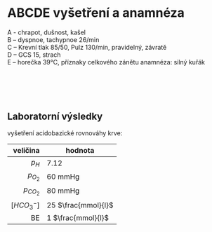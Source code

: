 
<div class="w3-row">
<div class="w3-half w3-large">

# ABCDE vyšetření a anamnéza

<div class="w3-orange w3-xlarge w3-padding w3-margin">
A - chrapot, dušnost, kašel</div>

<div class="w3-red w3-xlarge w3-padding w3-margin">
B – dyspnoe, tachypnoe 26/min</div>

<div class="w3-green w3-xlarge w3-padding w3-margin">
C – Krevní tlak 85/50, Pulz 130/min, pravidelný, závratě</div>

<div class="w3-light-blue w3-xlarge w3-padding w3-margin">
D – GCS 15, strach</div>


<div class="w3-purple w3-xlarge w3-padding w3-margin">
E – horečka 39°C, příznaky celkového zánětu
anamnéza: silný kuřák</div>



</div>
<div class="w3-half">

# &nbsp;


<div class="w3-khaki w3-xlarge w3-padding w3-margin">

## Laboratorní výsledky 

vyšetření acidobazické rovnováhy krve:

|veličina |hodnota |
|----:|----|
| $p_H$ |   7.12|
| $p_{O_2}$ |   60 mmHg|
| $p_{CO_2}$ |  80 mmHg|
| $[HCO_3^-]$ |    25 $\frac{mmol}{l}$ |
| BE | 1 $\frac{mmol}{l}$ |

</div>

</div>
</div>



<!--
Kazuistika 1. (Model – akutní stav, snížená alveolární ventilace z plicní obstrukce a snížená difuze plynů z intersticiálního zánětu.)
A. 60-letý pán je přijat do nemocnice s akutním zápalem plic, Dlouholetý kuřák.
Horečka, dušnost
Labolatorní hodnoty:
–         pH   7.12
–         pO2   60 mmHg
–         pCO2   80 mmHg
–         HCO3-     25 mmol/ l
–         BE = 1 mmol/L
Otázka:  O jakou poruchu se jedná?
•          Jaké jsou její pravděpodobné příčiny?
 
B. Pokračování (Model – chronický stav, snížená alveolární ventilace z dlouhodobé plicní obstrukce)
O pár let později, tento muž přichází do vaší ambulance
•          Již několik let sledován pro chronickou bronchitis a emfyzém (COPD)
•          Nepociťuje větší dušnost než obvykle
•          Laboratorní hodnoty:
–         pH   7.32
–         pO2   60 mmHg
–         pCO2   80 mmHg
–         HCO3-     32 mmol/ l
–         BE = 12 mmol/L
Otázka:  O jakou poruchu se jedná?
Jaké jsou její pravděpodobné příčiny? 
-->